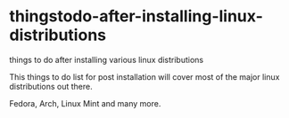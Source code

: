 # thingstodo-after-installing-linux-distributions

things to do after installing various linux distributions

This things to do list for post installation will cover most of the major linux distributions out there.

Fedora, Arch, Linux Mint and many more.
